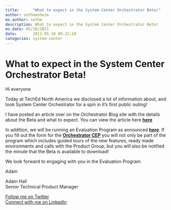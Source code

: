 ```yaml
---
title:      "What to expect in the System Center Orchestrator Beta!"
author: sethmanheim
ms.author: sethm
description: What to expect in the System Center Orchestrator Beta!
ms.date: 05/18/2011
date:       2011-05-18 09:22:10
categories: system-center
---
```

# What to expect in the System Center Orchestrator Beta!

Hi everyone

Today at TechEd North America we disclosed a lot of information about, and took System Center Orchestrator for a spin in it’s first public outing!

I have posted an article over on the Orchestrator Blog site with the details about the Beta and what to expect. You can view the article here [**here**](https://blogs.technet.com/b/scorch/archive/2011/05/17/what-to-expect-in-the-system-center-orchestrator-beta.aspx)

In addition, we will be running an Evaluation Program as announced [**here**](https://blogs.technet.com/b/systemcenter/archive/2011/05/16/community-evaluation-program-now-accepting-applications.aspx). If you fill out the form for the [**Orchestrator CEP**](https://connect.microsoft.com/site1211/Survey/Survey.aspx?SurveyID=12773) you will not only be part of the program which includes guided tours of the new features, ready made environments and calls with the Product Group, but you will also be notified the minute that the Beta is available to download!

We look forward to engaging with you in the Evaluation Program.

Adam

Adam Hall   
Senior Technical Product Manager  


[Follow me on Twitter](https://twitter.com/adman_nz)  
[Connect with me on LinkedIn](https://www.linkedin.com/in/adamhall/)
